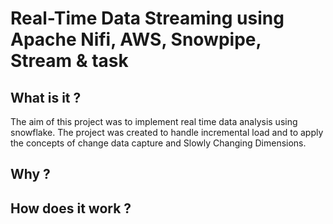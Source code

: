  # Real-Time Data Streaming using Apache Nifi, AWS, Snowpipe, Stream & task
 ## What is it ?
The aim of this project was to implement real time data analysis using snowflake. The project was created to handle incremental load and to apply the concepts of change data capture and Slowly Changing Dimensions.  

## Why ?

## How does it work ?

